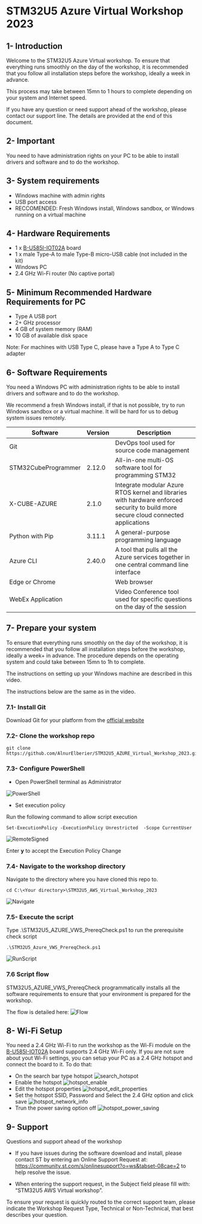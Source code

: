 # STM32U5 Azure Virtual Workshop 2023

## 1- Introduction
Welcome to the STM32U5 Azure Virtual workshop.
To ensure that everything runs smoothly on the day of the workshop, it is recommended that you follow all installation steps before the workshop, ideally a week in advance.

This process may take between 15mn to 1 hours to complete depending on your system and Internet speed.

If you have any question or need support ahead of the workshop, please contact our support line. The details are provided at the end of this document.

## 2- Important
You need to have administration rights on your PC to be able to install drivers and software and to do the workshop.

## 3- System requirements
* Windows machine with admin rights
* USB port access
* RECCOMENDED: Fresh Windows install, Windows sandbox, or Windows running on a virtual machine

## 4- Hardware Requirements
* 1 x [B-U585I-IOT02A](https://www.st.com/en/evaluation-tools/b-u585i-iot02a.html) board
* 1 x male Type-A to male Type-B micro-USB cable (not included in the kit)
* Windows PC
* 2.4 GHz Wi-Fi router (No captive portal)

## 5- Minimum Recommended Hardware Requirements for PC
* Type A USB port
* 2+ GHz processor
* 4 GB of system memory (RAM)
* 10 GB of available disk space

Note: For machines with USB Type C, please have a Type A to Type C adapter

## 6- Software Requirements
You need a Windows PC with administration rights to be able to install drivers and software and to do the workshop. 

We recommend a fresh Windows install, if that is not possible, try to run Windows sandbox or a virtual machine. It will be hard for us to debug system issues remotely.

| Software                | Version   | Description                                                            |
| ----------------------- | --------- |----------------------------------------------------------------------- |
| Git                     |           | DevOps tool used for source code management                               |
| STM32CubeProgrammer     | 2.12.0    | All-in-one multi-OS software tool for programming STM32                                    |
| X-CUBE-AZURE            | 2.1.0     | Integrate modular Azure RTOS kernel and libraries with hardware enforced security to build more secure cloud connected applications |
| Python with Pip         | 3.11.1    | A general-purpose programming language                                 |
| Azure CLI               | 2.40.0    | A tool that pulls all the Azure services together in one central command line interface |
| Edge or Chrome          |           | Web browser                                                            |
| WebEx Application       |           | Video Conference tool used for specific questions on the day of the session |


## 7- Prepare your system
To ensure that everything runs smoothly on the day of the workshop, it is recommended that you follow all installation steps before the workshop, ideally a week+ in advance. The procedure depends on the operating system and could take between 15mn to 1h to complete. 

The instructions on setting up your Windows machine are described in this video.

The instructions below are the same as in the video.

### 7.1- Install Git

Download Git for your platform from the [official website](https://git-scm.com/downloads)

### 7.2- Clone the workshop repo
```
git clone https://github.com/AlnurElberier/STM32U5_AZURE_Virtual_Workshop_2023.git
```

### 7.3- Configure **PowerShell**

* Open PowerShell terminal as Administrator

![PowerShell](./assets/PowerShell.jpg)


* Set execution policy

Run the following command to allow script execution

```
Set-ExecutionPolicy -ExecutionPolicy Unrestricted  -Scope CurrentUser
```
![RemoteSigned](./assets/RemoteSigned.jpg)


Enter **y** to accept the Execution Policy Change

### 7.4- Navigate to the workshop directory

Navigate to the directory where you have cloned this repo to. 
```
cd C:\<Your directory>\STM32U5_AWS_Virtual_Workshop_2023
```

![Navigate](./assets/Navigate.jpg)


### 7.5- Execute the script

Type .\STM32U5_AZURE_VWS_PrereqCheck.ps1 to run the prerequisite check script

```
.\STM32U5_Azure_VWS_PrereqCheck.ps1
```

![RunScript](./assets/RunScript.jpg)

### 7.6 Script flow
STM32U5_AZURE_VWS_PrereqCheck programmatically installs all the software requirements to ensure that your environment is prepared for the workshop.

The flow is detailed here:
![Flow](./assets/flow.jpg)


## 8- Wi-Fi Setup
You need a 2.4 GHz Wi-Fi to run the workshop as the Wi-Fi module on the  [B-U585I-IOT02A](https://www.st.com/en/evaluation-tools/b-u585i-iot02a.html) board supports 2.4 GHz Wi-Fi only. If you are not sure about yout Wi-Fi settings, you can setup your PC as a 2.4 GHz hotspot and connect the board to it. To do that:
* On the search bar type hotspot ![search_hotspot](./assets/search_hotspot.jpg)
* Enable the hotspot ![hotspot_enable](./assets/hotspot_enable.jpg)
* Edit the hotspot properties ![hotspot_edit_properties](./assets/hotspot_edit_properties.jpg)
* Set the hotspot SSID, Password and Select the 2.4 GHz option  and click save ![hotspot_network_info](./assets/hotspot_network_info.jpg)
* Trun the power saving option off ![hotspot_power_saving](./assets/hotspot_power_saving.jpg)


## 9- Support

Questions and support ahead of the workshop

-	If you have issues during the software download and install, please contact ST by entering an Online Support Request at: https://community.st.com/s/onlinesupport?o=ws&tabset-08cae=2 
to help resolve the issue.

-	When entering the support request, in the Subject field please fill with: “STM32U5 AWS Virtual workshop”.

To ensure your request is quickly routed to the correct support team, please indicate the Workshop Request Type, Technical or Non-Technical, that best describes your question.
